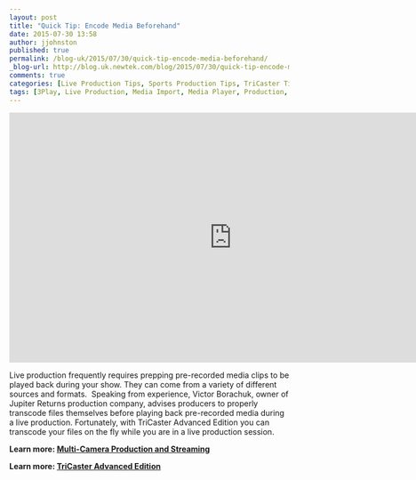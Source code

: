 ```yaml
---
layout: post
title: "Quick Tip: Encode Media Beforehand"
date: 2015-07-30 13:58
author: jjohnston
published: true
permalink: /blog-uk/2015/07/30/quick-tip-encode-media-beforehand/
_blog-url: http://blog.uk.newtek.com/blog/2015/07/30/quick-tip-encode-media-beforehand/
comments: true
categories: [Live Production Tips, Sports Production Tips, TriCaster Tips, Video Production Tips]
tags: [3Play, Live Production, Media Import, Media Player, Production, Quick Tip, Tip, TriCaster, TriCaster Advanced Edition, TriCaster Mini]
---
```

<iframe src="https://player.vimeo.com/video/133377115" width="800" height="450" frameborder="0" allowfullscreen="allowfullscreen"></iframe>

Live production frequently requires prepping pre-recorded media clips to be played back during your show. They can come from a variety of different sources and formats.  Speaking from experience, Victor Borachuk, owner of Jupiter Returns production company, advises producers to properly transcode files themselves before playing back pre-recorded media during a live production. Fortunately, with TriCaster Advanced Edition you can transcode your files on the fly while you are in a live production session.

**Learn more: <a href="http://www.uk.newtek.com/multi-camera/new-to-multi-camera-and-streaming.html" target="_blank">Multi-Camera Production and Streaming</a>**

**Learn more: <a href="http://www.uk.newtek.com/products/tricaster-advanced-edition.html" target="_blank">TriCaster Advanced Edition</a>**
